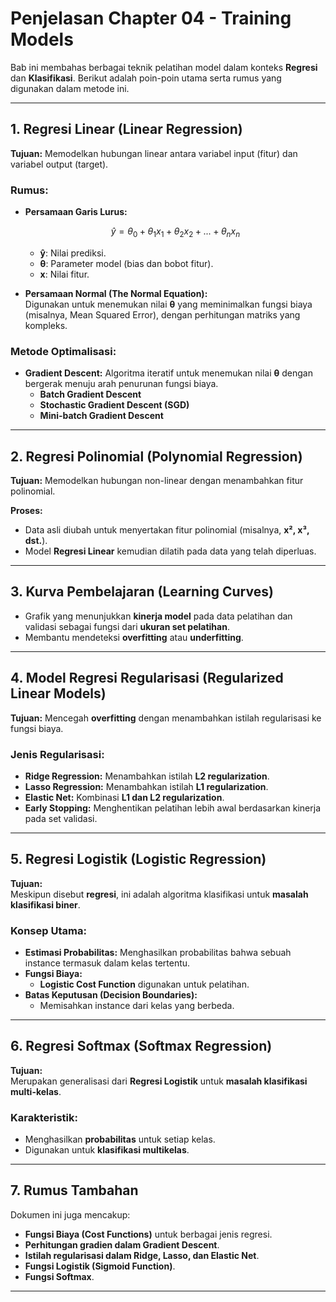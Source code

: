 # Penjelasan Chapter 04 - Training Models

Bab ini membahas berbagai teknik pelatihan model dalam konteks **Regresi** dan **Klasifikasi**. Berikut adalah poin-poin utama serta rumus yang digunakan dalam metode ini.

---

## 1. Regresi Linear (Linear Regression)
**Tujuan:** Memodelkan hubungan linear antara variabel input (fitur) dan variabel output (target).

### Rumus:
- **Persamaan Garis Lurus:**  
  
    $$
    \hat{y} = \theta_0 + \theta_1x_1 + \theta_2x_2 + ... + \theta_nx_n
    $$
  
  - **ŷ**: Nilai prediksi.
  - **θ**: Parameter model (bias dan bobot fitur).
  - **x**: Nilai fitur.

- **Persamaan Normal (The Normal Equation):**  
  Digunakan untuk menemukan nilai **θ** yang meminimalkan fungsi biaya (misalnya, Mean Squared Error), dengan perhitungan matriks yang kompleks.

### Metode Optimalisasi:
- **Gradient Descent:** Algoritma iteratif untuk menemukan nilai **θ** dengan bergerak menuju arah penurunan fungsi biaya.
  - **Batch Gradient Descent**
  - **Stochastic Gradient Descent (SGD)**
  - **Mini-batch Gradient Descent**

---

## 2. Regresi Polinomial (Polynomial Regression)
**Tujuan:** Memodelkan hubungan non-linear dengan menambahkan fitur polinomial.

**Proses:**
- Data asli diubah untuk menyertakan fitur polinomial (misalnya, **x², x³, dst.**).
- Model **Regresi Linear** kemudian dilatih pada data yang telah diperluas.

---

## 3. Kurva Pembelajaran (Learning Curves)
- Grafik yang menunjukkan **kinerja model** pada data pelatihan dan validasi sebagai fungsi dari **ukuran set pelatihan**.
- Membantu mendeteksi **overfitting** atau **underfitting**.

---

## 4. Model Regresi Regularisasi (Regularized Linear Models)
**Tujuan:** Mencegah **overfitting** dengan menambahkan istilah regularisasi ke fungsi biaya.

### Jenis Regularisasi:
- **Ridge Regression:** Menambahkan istilah **L2 regularization**.
- **Lasso Regression:** Menambahkan istilah **L1 regularization**.
- **Elastic Net:** Kombinasi **L1 dan L2 regularization**.
- **Early Stopping:** Menghentikan pelatihan lebih awal berdasarkan kinerja pada set validasi.

---

## 5. Regresi Logistik (Logistic Regression)
**Tujuan:**  
Meskipun disebut **regresi**, ini adalah algoritma klasifikasi untuk **masalah klasifikasi biner**.

### Konsep Utama:
- **Estimasi Probabilitas:** Menghasilkan probabilitas bahwa sebuah instance termasuk dalam kelas tertentu.
- **Fungsi Biaya:**  
  - **Logistic Cost Function** digunakan untuk pelatihan.
- **Batas Keputusan (Decision Boundaries):**  
  - Memisahkan instance dari kelas yang berbeda.

---

## 6. Regresi Softmax (Softmax Regression)
**Tujuan:**  
Merupakan generalisasi dari **Regresi Logistik** untuk **masalah klasifikasi multi-kelas**.

### Karakteristik:
- Menghasilkan **probabilitas** untuk setiap kelas.
- Digunakan untuk **klasifikasi multikelas**.

---

## 7. Rumus Tambahan
Dokumen ini juga mencakup:
- **Fungsi Biaya (Cost Functions)** untuk berbagai jenis regresi.
- **Perhitungan gradien dalam Gradient Descent**.
- **Istilah regularisasi dalam Ridge, Lasso, dan Elastic Net**.
- **Fungsi Logistik (Sigmoid Function)**.
- **Fungsi Softmax**.

---